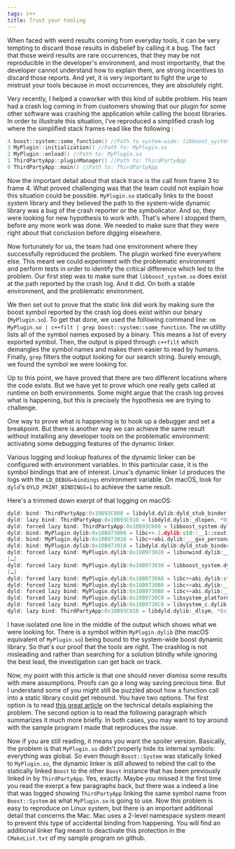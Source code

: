 ```yaml
---
tags: c++
title: Trust your tooling
---
```

When faced with weird results coming from everyday tools, it can be very tempting to discard those results in disbelief by calling it a bug. The fact that those weird results are rare occurrences, that they may be not reproducible in the developer's environment, and most importantly, that the developer cannot understand how to explain them, are strong incentives to discard those reports. And yet, it is very important to fight the urge to mistrust your tools because in most occurrences, they are absolutely right.

Very recently, I helped a coworker with this kind of subtle problem. His team had a crash log coming in from customers showing that our plugin for some other software was crashing the application while calling the boost libraries. In order to illustrate this situation, I've reproduced a simplified crash log where the simplified stack frames read like the following :

```cpp
4 boost::system::some_function() //Path to system-wide: libboost_system.so
3 MyPlugin::initialization() //Path to: MyPlugin.so
2 MyPlugin::onload() //Path to: MyPlugin.so
1 ThirdPartyApp::pluginManager() //Path to: ThirdPartyApp
0 ThirdPartyApp::main() //Path to: ThirdPartyApp
```

Now the important detail about that stack trace is the call from frame 3 to frame 4. What proved challenging was that the team could not explain how this situation could be possible. `MyPlugin.so` statically links to the boost system library and they believed the path to the system-wide dynamic library was a bug of the crash reporter or the symbolicator. And so, they were looking for new hypothesis to work with. That's where I stopped them, before any more work was done. We needed to make sure that they were right about that conclusion before digging elsewhere.

Now fortunately for us, the team had one environment where they successfully reproduced the problem. The plugin worked fine everywhere else. This meant we could experiment with the problematic environment and perform tests in order to identify the critical difference which led to the problem. Our first step was to make sure that `libboost_system.so` does exist at the path reported by the crash log. And it did. On both a stable environment, and the problematic environment.

We then set out to prove that the static link did work by making sure the boost symbol reported by the crash log does exist within our binary (`MyPlugin.so`). To get that done, we used the following command line: `nm MyPlugin.so | c++filt | grep boost::system::some_function`. The `nm` utility lists all of the symbol names exposed by a binary. This means a list of every exported symbol. Then, the output is piped through `c++filt` which demangles the symbol names and makes them easier to read by humans. Finally, `grep` filters the output looking for our search string. Surely enough, we found the symbol we were looking for.

Up to this point, we have proved that there are two different locations where the code exists. But we have yet to prove which one really gets called at runtime on both environments. Some might argue that the crash log proves what is happening, but this is precisely the hypothesis we are trying to challenge.

One way to prove what is happening is to hook up a debugger and set a breakpoint. But there is another way we can achieve the same result without installing any developer tools on the problematic environment: activating some debugging features of the dynamic linker.

Various logging and lookup features of the dynamic linker can be configured with environment variables. In this particular case, it is the symbol bindings that are of interest. Linux's dynamic linker `ld` produces the logs with the `LD_DEBUG=bindings` environment variable. On macOS, look for `dyld`'s `DYLD_PRINT_BINDINGS=1` to achieve the same result.

Here's a trimmed down exerpt of that logging on macOS:

```cpp
dyld: bind: ThirdPartyApp:0x10B93C000 = libdyld.dylib:dyld_stub_binder, *0x10B93C000 = 0x7FFFB1483168
dyld: lazy bind: ThirdPartyApp:0x10B93C010 = libdyld.dylib:_dlopen, *0x10B93C010 = 0x7FFFB14847F7
dyld: forced lazy bind: ThirdPartyApp:0x10B93C080 = libboost_system.dylib:some_function(), *0x10B93C080 = 0x10B972310
dyld: bind: MyPlugin.dylib:0x10B973000 = libc++.1.dylib:std::__1::cout, *0x10B973000 = 0x7FFFBA136660
dyld: bind: MyPlugin.dylib:0x10B973010 = libc++abi.dylib:___gxx_personality_v0, *0x10B973010 = 0x7FFFB0091FC0
dyld: bind: MyPlugin.dylib:0x10B973018 = libdyld.dylib:dyld_stub_binder, *0x10B973018 = 0x7FFFB1483168
dyld: forced lazy bind: MyPlugin.dylib:0x10B973028 = libunwind.dylib:__Unwind_Resume, *0x10B973028 = 0x7FFFB16CEE8E
[…]
dyld: forced lazy bind: MyPlugin.dylib:0x10B973030 = libboost_system.dylib:some_function(), *0x10B973030 = 0x10B972310
[…]
dyld: forced lazy bind: MyPlugin.dylib:0x10B9730A8 = libc++abi.dylib:std::terminate(), *0x10B9730A8 = 0x7FFFB0091D90
dyld: forced lazy bind: MyPlugin.dylib:0x10B9730B0 = libc++abi.dylib:___cxa_begin_catch, *0x10B9730B0 = 0x7FFFB00917E1
dyld: forced lazy bind: MyPlugin.dylib:0x10B9730B8 = libc++abi.dylib:___cxa_end_catch, *0x10B9730B8 = 0x7FFFB0091855
dyld: forced lazy bind: MyPlugin.dylib:0x10B9730C0 = libsystem_platform.dylib:_memset, *0x10B9730C0 = 0x7FFFB169B34E
dyld: forced lazy bind: MyPlugin.dylib:0x10B9730C8 = libsystem_c.dylib:_strlen, *0x10B9730C8 = 0x7FFFB14BDB40
dyld: lazy bind: ThirdPartyApp:0x10B93C018 = libdyld.dylib:_dlsym, *0x10B93C018 = 0x7FFFB1484888
```

I have isolated one line in the middle of the output which shows what we were looking for. There is a symbol within `MyPlugin.dylib` (the macOS equivalent of `MyPlugin.so`) being bound to the system-wide boost dynamic library. So that's our proof that the tools are right. The crashlog is not misleading and rather than searching for a solution blindly while ignoring the best lead, the investigation can get back on track.

Now, my point with this article is that one should never dismiss some results with mere assumptions. Proofs can go a long way saving precious time. But I understand some of you might still be puzzled about how a function call into a static library could get rebound. You have two options. The first option is to read [this great article](http://hacksoflife.blogspot.ca/2012/12/static-libraries-and-plugins-global-pain.html) on the technical details explaining the problem. The second option is to read the following paragraph which summarizes it much more briefly. In both cases, you may want to toy around with the sample program I made that reproduces the issue.

Now if you are still reading, it means you want the spoiler version. Basically, the problem is that `MyPlugin.so` didn't properly hide its internal symbols: everything was global. So even though `Boost::System` was statically linked to `MyPlugin.so`, the dynamic linker is still allowed to rebind the call to the statically linked `Boost` to the other `Boost` instance that has been previously linked in by `ThirdPartyApp`. Yes, exactly. Maybe you missed it the first time you read the exerpt a few paragraphs back, but there was a indeed a line that was logged showing `ThirdPartyApp` linking the same symbol name from `Boost::System` as what `MyPlugin.so` is going to use. Now this problem is easy to reproduce on Linux system, but there is an important additional detail that concerns the Mac. Mac uses a 2-level namespace system meant to prevent this type of accidental binding from happening. You will find an additional linker flag meant to deactivate this protection in the `CMakeList.txt` of my sample program on github.
